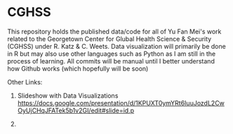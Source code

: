 # CGHSS

This repository holds the published data/code for all of Yu Fan Mei's work related to the Georgetown Center for Glubal Health Science & Security (CGHSS) under R. Katz & C. Weets. Data visualization will primarily be done in R but may also use other languages such as Python as I am still in the process of learning. All commits will be manual until I better understand how Github works (which hopefully will be soon)

Other Links:


1. Slideshow with Data Visualizations
https://docs.google.com/presentation/d/1KPUXT0ymYRt6IuuJozdL2CwOyUjCHqJFATek5b1v2GI/edit#slide=id.p

2. 
